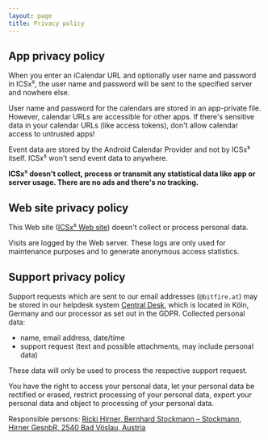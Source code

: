 ```yaml
---
layout: page
title: Privacy policy
---
```


App privacy policy
------------------

When you enter an iCalendar URL and optionally user name and password in
ICSx⁵, the user name and password will be sent to the specified server and
nowhere else.

User name and password for the calendars are stored in an app-private file.
However, calendar URLs are accessible for other apps. If there's sensitive data
in your calendar URLs (like access tokens), don't allow calendar
access to untrusted apps!

Event data are stored by the Android Calendar Provider and not by ICSx⁵
itself. ICSx⁵ won't send event data to anywhere.

**ICSx⁵ doesn't collect, process or transmit any statistical data like app or
server usage. There are no ads and there's no tracking.**


Web site privacy policy
-----------------------

This Web site ([ICSx⁵ Web site](https://icsx5.bitfire.at)) doesn't
collect or process personal data.

Visits are logged by the Web server. These logs are only used for maintenance
purposes and to generate anonymous access statistics.


Support privacy policy
----------------------

Support requests which are sent to our email addresses (`@bitfire.at`) may be stored
in our helpdesk system [Central Desk](https://centraldesk.com/), which is located in Köln,
Germany and our processor as set out in the GDPR. Collected personal data:

* name, email address, date/time
* support request (text and possible attachments, may include personal data)

These data will only be used to process the respective support request.

You have the right to access your personal data, let your personal data be
rectified or erased, restrict processing of your personal data, export your
personal data and object to processing of your personal data.

Responsible persons: [Ricki Hirner, Bernhard Stockmann – Stockmann, Hirner GesnbR, 2540 Bad Vöslau, Austria](https://www.bitfire.at)

